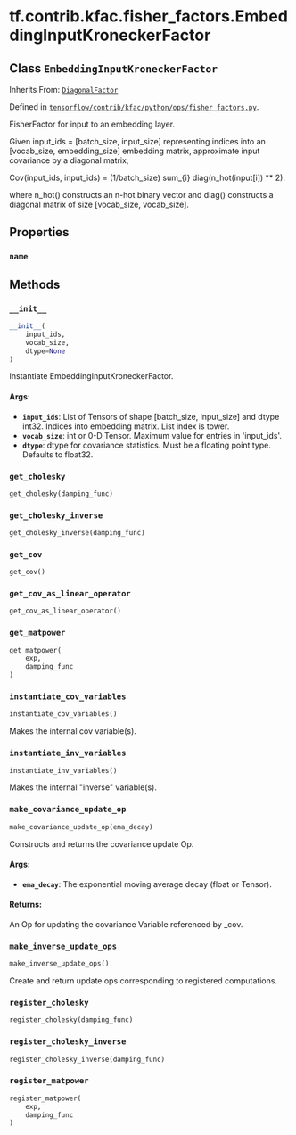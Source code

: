 <div itemscope itemtype="http://developers.google.com/ReferenceObject">
<meta itemprop="name" content="tf.contrib.kfac.fisher_factors.EmbeddingInputKroneckerFactor" />
<meta itemprop="property" content="name"/>
<meta itemprop="property" content="__init__"/>
<meta itemprop="property" content="get_cholesky"/>
<meta itemprop="property" content="get_cholesky_inverse"/>
<meta itemprop="property" content="get_cov"/>
<meta itemprop="property" content="get_cov_as_linear_operator"/>
<meta itemprop="property" content="get_matpower"/>
<meta itemprop="property" content="instantiate_cov_variables"/>
<meta itemprop="property" content="instantiate_inv_variables"/>
<meta itemprop="property" content="make_covariance_update_op"/>
<meta itemprop="property" content="make_inverse_update_ops"/>
<meta itemprop="property" content="register_cholesky"/>
<meta itemprop="property" content="register_cholesky_inverse"/>
<meta itemprop="property" content="register_matpower"/>
</div>

# tf.contrib.kfac.fisher_factors.EmbeddingInputKroneckerFactor

## Class `EmbeddingInputKroneckerFactor`

Inherits From: [`DiagonalFactor`](../../../../tf/contrib/kfac/fisher_factors/DiagonalFactor.md)



Defined in [`tensorflow/contrib/kfac/python/ops/fisher_factors.py`](https://www.tensorflow.org/code/tensorflow/contrib/kfac/python/ops/fisher_factors.py).

FisherFactor for input to an embedding layer.

Given input_ids = [batch_size, input_size] representing indices into an
[vocab_size, embedding_size] embedding matrix, approximate input covariance by
a diagonal matrix,

  Cov(input_ids, input_ids) =
      (1/batch_size) sum_{i} diag(n_hot(input[i]) ** 2).

where n_hot() constructs an n-hot binary vector and diag() constructs a
diagonal matrix of size [vocab_size, vocab_size].

## Properties

<h3 id="name"><code>name</code></h3>





## Methods

<h3 id="__init__"><code>__init__</code></h3>

``` python
__init__(
    input_ids,
    vocab_size,
    dtype=None
)
```

Instantiate EmbeddingInputKroneckerFactor.

#### Args:

* <b>`input_ids`</b>: List of Tensors of shape [batch_size, input_size] and dtype
    int32. Indices into embedding matrix. List index is tower.
* <b>`vocab_size`</b>: int or 0-D Tensor. Maximum value for entries in 'input_ids'.
* <b>`dtype`</b>: dtype for covariance statistics. Must be a floating point type.
    Defaults to float32.

<h3 id="get_cholesky"><code>get_cholesky</code></h3>

``` python
get_cholesky(damping_func)
```



<h3 id="get_cholesky_inverse"><code>get_cholesky_inverse</code></h3>

``` python
get_cholesky_inverse(damping_func)
```



<h3 id="get_cov"><code>get_cov</code></h3>

``` python
get_cov()
```



<h3 id="get_cov_as_linear_operator"><code>get_cov_as_linear_operator</code></h3>

``` python
get_cov_as_linear_operator()
```



<h3 id="get_matpower"><code>get_matpower</code></h3>

``` python
get_matpower(
    exp,
    damping_func
)
```



<h3 id="instantiate_cov_variables"><code>instantiate_cov_variables</code></h3>

``` python
instantiate_cov_variables()
```

Makes the internal cov variable(s).

<h3 id="instantiate_inv_variables"><code>instantiate_inv_variables</code></h3>

``` python
instantiate_inv_variables()
```

Makes the internal "inverse" variable(s).

<h3 id="make_covariance_update_op"><code>make_covariance_update_op</code></h3>

``` python
make_covariance_update_op(ema_decay)
```

Constructs and returns the covariance update Op.

#### Args:

* <b>`ema_decay`</b>: The exponential moving average decay (float or Tensor).

#### Returns:

An Op for updating the covariance Variable referenced by _cov.

<h3 id="make_inverse_update_ops"><code>make_inverse_update_ops</code></h3>

``` python
make_inverse_update_ops()
```

Create and return update ops corresponding to registered computations.

<h3 id="register_cholesky"><code>register_cholesky</code></h3>

``` python
register_cholesky(damping_func)
```



<h3 id="register_cholesky_inverse"><code>register_cholesky_inverse</code></h3>

``` python
register_cholesky_inverse(damping_func)
```



<h3 id="register_matpower"><code>register_matpower</code></h3>

``` python
register_matpower(
    exp,
    damping_func
)
```





